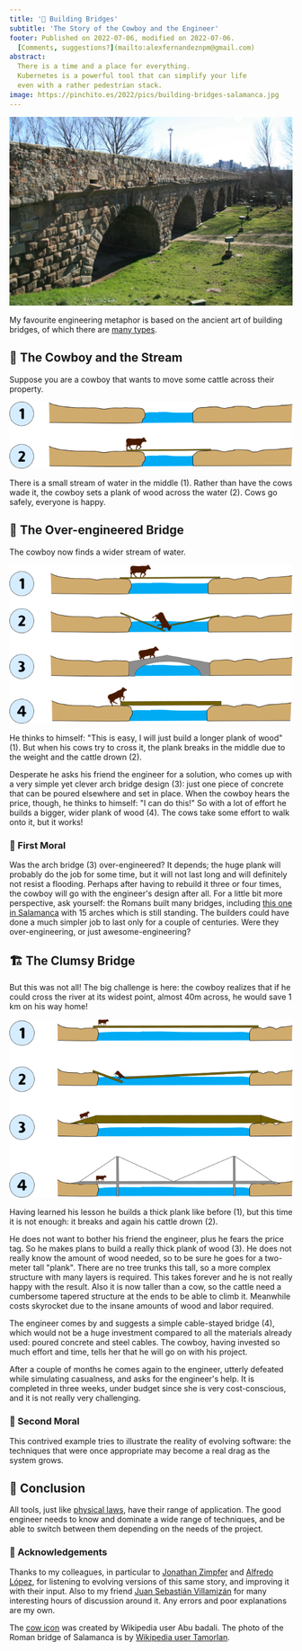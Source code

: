 ```yaml
---
title: '🌉 Building Bridges'
subtitle: 'The Story of the Cowboy and the Engineer'
footer: Published on 2022-07-06, modified on 2022-07-06.
  [Comments, suggestions?](mailto:alexfernandeznpm@gmail.com)
abstract:
  There is a time and a place for everything.
  Kubernetes is a powerful tool that can simplify your life
  even with a rather pedestrian stack.
image: https://pinchito.es/2022/pics/building-bridges-salamanca.jpg
---
```


![The Roman bridge of Salamanca, dating from around the 1st Century BC.](pics/building-bridges-salamanca.jpg "Roman bridge of Salamanca, with 8 arches showing. By Wikipedia user Tamorlan. Source: https://en.wikipedia.org/wiki/File:Lado_romano_del_Puente_-_Salamanca.JPG")

My favourite engineering metaphor is based on the ancient art of building bridges,
of which there are [many types](https://en.wikipedia.org/wiki/List_of_bridge_types).

## 🤠 The Cowboy and the Stream

Suppose you are a cowboy that wants to move some cattle across their property.

![Bridging a small stream is easy.](pics/k8s-bridges-small.png "1: simple drawing of a small river separating two bits of land. 2: the river is now bridged by a plank of wood, with a cow walking on it. Source: the author.")

There is a small stream of water in the middle (1).
Rather than have the cows wade it,
the cowboy sets a plank of wood across the water (2).
Cows go safely, everyone is happy.

## 📏 The Over-engineered Bridge

The cowboy now finds a wider stream of water.

![Bridging a medium stream can be hard.](pics/k8s-bridges-medium.png "1: a wider river, perhaps 10m wide, crossed by a long plank of wood. 2: the plank breaks and a cow drowns. 3: a concrete arch bridge is now set over the water, with a cow safely crossing it. 4: a thicker plank over the water, with a cow trying to get on it. Source: the author.")

He thinks to himself:
"This is easy, I will just build a longer plank of wood" (1).
But when his cows try to cross it,
the plank breaks in the middle due to the weight
and the cattle drown (2).

Desperate he asks his friend the engineer for a solution,
who comes up with a very simple yet clever arch bridge design (3):
just one piece of concrete that can be poured elsewhere and set in place.
When the cowboy hears the price, though,
he thinks to himself:
"I can do this!"
So with a lot of effort he builds a bigger, wider plank of wood (4).
The cows take some effort to walk onto it, but it works!

### 🤌 First Moral

Was the arch bridge (3) over-engineered?
It depends;
the huge plank will probably do the job for some time,
but it will not last long and will definitely not resist a flooding.
Perhaps after having to rebuild it three or four times,
the cowboy will go with the engineer's design after all.
For a little bit more perspective, ask yourself:
the Romans built many bridges,
including [this one in Salamanca](https://en.wikipedia.org/wiki/Roman_bridge_of_Salamanca)
with 15 arches which is still standing.
The builders could have done a much simpler job to last only for a couple of centuries.
Were they over-engineering, or just awesome-engineering?

## 🏗️ The Clumsy Bridge

But this was not all! The big challenge is here:
the cowboy realizes that if he could cross the river at its widest point,
almost 40m across,
he would save 1 km on his way home!

![Bridging a large stream is really hard and needs specialized tools.](pics/k8s-bridges-large.png "1: a wider river, almost 40m wide, with a long thick plank of wood. 2: the plank again breaks and another cow drowns. 3: a really thick plank of wood bridges the water, and since it is taller than a cow it is tapered on the extremes. 4: a simple cable-stayed bridge now spans the water, with a few cables stabilizing the structure, and a cow crossing the water safely. Source: the author.")

Having learned his lesson he builds a thick plank like before (1),
but this time it is not enough:
it breaks and again his cattle drown (2).

He does not want to bother his friend the engineer,
plus he fears the price tag.
So he makes plans to build a really thick plank of wood (3).
He does not really know the amount of wood needed,
so to be sure he goes for a two-meter tall "plank".
There are no tree trunks this tall,
so a more complex structure with many layers is required.
This takes forever and he is not really happy with the result.
Also it is now taller than a cow,
so the cattle need a cumbersome tapered structure at the ends
to be able to climb it.
Meanwhile costs skyrocket due to the insane amounts of wood and labor required.

The engineer comes by and suggests a simple cable-stayed bridge (4),
which would not be a huge investment compared to all the materials already used:
poured concrete and steel cables.
The cowboy, having invested so much effort and time,
tells her that he will go on with his project.

After a couple of months he comes again to the engineer,
utterly defeated while simulating casualness,
and asks for the engineer's help.
It is completed in three weeks,
under budget since she is very cost-conscious,
and it is not really very challenging.

### 🤌 Second Moral

This contrived example tries to illustrate the reality of evolving software:
the techniques that were once appropriate may become a real drag as the system grows.

## 🤔 Conclusion

All tools, just like [physical laws](/2022/understanding-limits),
have their range of application.
The good engineer needs to know and dominate a wide range of techniques,
and be able to switch between them depending on the needs of the project.

### 🙏 Acknowledgements

Thanks to my colleagues,
in particular to
[Jonathan Zimpfer]()
and
[Alfredo López](),
for listening to evolving versions of this same story,
and improving it with their input.
Also to my friend
[Juan Sebastián Villamizán]()
for many interesting hours of discussion around it.
Any errors and poor explanations are my own.

The [cow icon](https://commons.wikimedia.org/wiki/File:Cowicon.svg) was created by
Wikipedia user Abu badali.
The photo of the Roman bridge of Salamanca is by
[Wikipedia user Tamorlan](https://commons.wikimedia.org/wiki/Special:ListFiles/Tamorlan).

